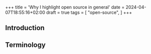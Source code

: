 +++
title = 'Why I highlight open source in general'
date = 2024-04-07T18:55:16+02:00
draft = true
tags = [
  "open-source",
]
+++

## Introduction

## Terminology

